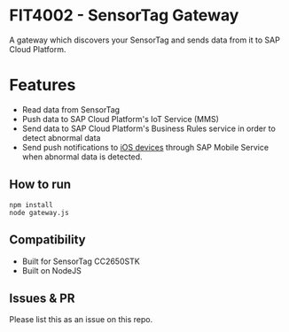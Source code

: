 # FIT4002 - SensorTag Gateway
A gateway which discovers your SensorTag and sends data from it to SAP Cloud Platform.

# Features
* Read data from SensorTag
* Push data to SAP Cloud Platform's IoT Service (MMS)
* Send data to SAP Cloud Platform's Business Rules service in order to detect abnormal data
* Send push notifications to [iOS devices](https://github.com/FIT4002-SAP/SAP) through SAP Mobile Service when abnormal data is detected.

## How to run
```
npm install
node gateway.js
```

## Compatibility
* Built for SensorTag CC2650STK
* Built on NodeJS

## Issues & PR
Please list this as an issue on this repo.